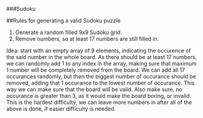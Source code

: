 ###Sudoku

##Rules for generating a valid Sudoku puzzle

1. Generate a random filled 9x9 Sudoku grid.				
2. Remove numbers, so at least 17 numbers are still filled in.

Idea: start with an empty array of 9 elements, indicating the occurence of the said number in the whole board.
As there should be at least 17 numbers, we can randomly add 1 to any index in the array, making sure that maximum 1 number will be completely removed from the board.
We can add all 17 occurances randomly, but then the biggest number of occurance should be removed, adding that 1 occurance to the lowest number of occurance. This way we can make sure that the board will be valid.
Also make sure, no occurance is greater than 3, as it would make the board boring, or invalid.
This is the hardest difficulty, we can leave more numbers in after all of the above is done, if easier difficulty is needed.